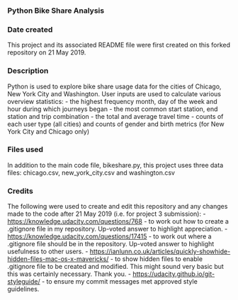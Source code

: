 ### Python Bike Share Analysis

### Date created
This project and its associated README file were first created on this forked repository on 21 May 2019.

### Description
Python is used to explore bike share usage data for the cities of Chicago, New York City and Washington. User inputs are used to calculate various overview statistics:
    - the highest frequency month, day of the week and hour during which journeys began
    - the most common start station, end station and trip combination
    - the total and average travel time
    - counts of each user type (all cities) and counts of gender and birth metrics (for New York City and Chicago only)

### Files used
In addition to the main code file, bikeshare.py, this project uses three data files: chicago.csv, new_york_city.csv and washington.csv

### Credits
The following were used to create and edit this repository and any changes made to the code after 21 May 2019 (i.e. for project 3 submission):
    - https://knowledge.udacity.com/questions/768 - to work out how to create a .gitignore file in my repository. Up-voted answer to highlight appreciation.
    - https://knowledge.udacity.com/questions/17415 - to work out where a .gitignore file should be in the repository. Up-voted answer to highlight usefulness to other users.
    - https://ianlunn.co.uk/articles/quickly-showhide-hidden-files-mac-os-x-mavericks/ - to show hidden files to enable .gitignore file to be created and modified. This might sound very basic but this was certainly necessary. Thank you.
    - https://udacity.github.io/git-styleguide/ - to ensure my commit messages met approved style guidelines.
